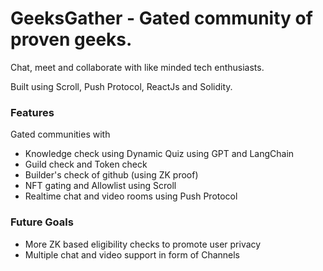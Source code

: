 # GeeksGather - Gated community of proven geeks.

Chat, meet and collaborate with like minded tech enthusiasts.

Built using Scroll, Push Protocol, ReactJs and Solidity.

### Features
Gated communities with
- Knowledge check using Dynamic Quiz using GPT and LangChain
- Guild check and Token check
- Builder's check of github (using ZK proof)
- NFT gating and Allowlist using Scroll
- Realtime chat and video rooms using Push Protocol

### Future Goals
- More ZK based eligibility checks to promote user privacy
- Multiple chat and video support in form of Channels
